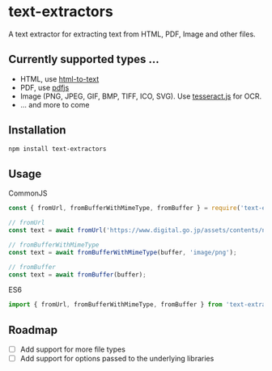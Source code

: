 # text-extractors

A text extractor for extracting text from HTML, PDF, Image and other files.

## Currently supported types ...

* HTML, use [html-to-text](https://www.npmjs.com/package/html-to-text)
* PDF, use [pdfjs](https://github.com/mozilla/pdf.js)
* Image (PNG, JPEG, GIF, BMP, TIFF, ICO, SVG). Use [tesseract.js](https://github.com/naptha/tesseract.js#tesseractjs) for OCR.
* ... and more to come

## Installation

```bash
npm install text-extractors
```

## Usage

CommonJS

```js
const { fromUrl, fromBufferWithMimeType, fromBuffer } = require('text-extractors');

// fromUrl
const text = await fromUrl('https://www.digital.go.jp/assets/contents/node/basic_page/field_ref_resources/d6cfdcdd-75e4-460c-9ec0-af4f952e03d5/20210906_meeting_promoting_01.pdf');

// fromBufferWithMimeType
const text = await fromBufferWithMimeType(buffer, 'image/png');

// fromBuffer
const text = await fromBuffer(buffer);
```

ES6

```js
import { fromUrl, fromBufferWithMimeType, fromBuffer } from 'text-extractors';

```

## Roadmap

* [ ] Add support for more file types
* [ ] Add support for options passed to the underlying libraries
